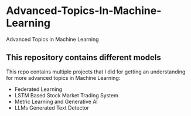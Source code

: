 # Advanced-Topics-In-Machine-Learning
Advanced Topics in Machine Learning

## This repository contains different models
This repo contains multiple projects that I did for getting an understanding for more advanced topics in Machine Learning:
- Federated Learning
- LSTM Based Stock Market Trading System
- Metric Learning and Generative AI
- LLMs Generated Text Detector
